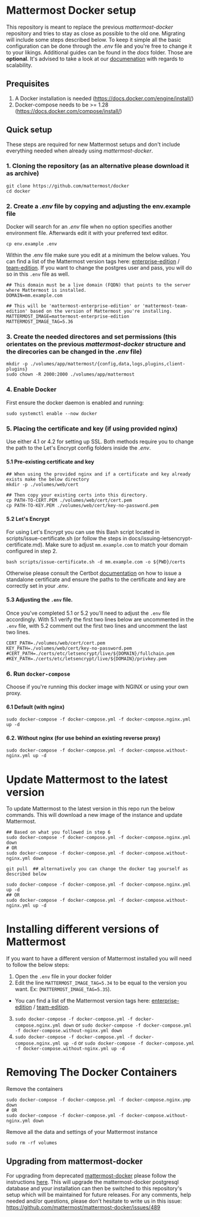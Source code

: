 # Mattermost Docker setup

This repository is meant to replace the previous *mattermost-docker* repository and tries to stay as close as possible
to the old one. Migrating will include some steps described below. To keep it
simple all the basic configuration can be done through the *.env* file and you're free to change it to your likings.
Additional guides can be found in the *docs* folder. Those are **optional**.
It's advised to take a look at our [documenation](https://docs.mattermost.com/deployment/scaling.html) with regards to
scalability.

## Prequisites
1. A Docker installation is needed (https://docs.docker.com/engine/install/)
2. Docker-compose needs to be >= 1.28 (https://docs.docker.com/compose/install/)

## Quick setup
These steps are required for new Mattermost setups and don't include everything needed when already using
*mattermost-docker*.

### 1. Cloning the repository (as an alternative please download it as archive)
```
git clone https://github.com/mattermost/docker
cd docker
```

### 2. Create a *.env* file by copying and adjusting the env.example file
Docker will search for an *.env* file when no option specifies another environment file. Afterwards edit it with your preferred text editor.
```
cp env.example .env
```

Within the .env file make sure you edit at a minimum the below values. You can find a list of the Mattermost version tags here: [enterprise-edition](https://hub.docker.com/r/mattermost/mattermost-enterprise-edition/tags?page=1&ordering=last_updated) / [team-edition](https://hub.docker.com/r/mattermost/mattermost-team-edition/tags?page=1&ordering=last_updated). If you want to change the postgres user and pass, you will do so in this `.env` file as well.

```
## This domain must be a live domain (FQDN) that points to the server where Mattermost is installed.
DOMAIN=mm.example.com

## This will be 'mattermost-enterprise-edition' or 'mattermost-team-edition' based on the version of Mattermost you're installing.
MATTERMOST_IMAGE=mattermost-enterprise-edition
MATTERMOST_IMAGE_TAG=5.36
```


### 3. Create the needed directores and set permissions (this orientates on the previous *mattermost-docker* structure and the direcories can be changed in the *.env* file)
```
mkdir -p ./volumes/app/mattermost/{config,data,logs,plugins,client-plugins}
sudo chown -R 2000:2000 ./volumes/app/mattermost
```

### 4. Enable Docker
First ensure the docker daemon is enabled and running:
```
sudo systemctl enable --now docker
```

### 5. Placing the certificate and key (if using provided nginx)
Use either 4.1 or 4.2 for setting up SSL. Both methods require you to change the path to the Let's Encrypt config folders inside the *.env*. 


#### 5.1 Pre-existing certificate and key
```
## When using the provided nginx and if a certificate and key already exists make the below directory
mkdir -p ./volumes/web/cert

## Then copy your existing certs into this directory.
cp PATH-TO-CERT.PEM ./volumes/web/cert/cert.pem
cp PATH-TO-KEY.PEM ./volumes/web/cert/key-no-password.pem
```

#### 5.2 Let's Encrypt
For using Let's Encrypt you can use this Bash script located in scripts/issue-certificate.sh (or follow the steps in docs/issuing-letsencrypt-certificate.md). Make sure to adjust `mm.example.com` to match your domain configured in step 2.
```
bash scripts/issue-certificate.sh -d mm.example.com -o ${PWD}/certs
```
Otherwise please consult the Certbot [documentation](https://certbot.eff.org/instructions) on how to issue a standalone certificate and ensure the paths to the certificate and key are correctly set in your *.env*.

#### 5.3 Adjusting the `.env` file.
Once you've completed 5.1 or 5.2 you'll need to adjust the `.env` file accordingly. With 5.1 verify the first two lines below are uncommented in the `.env` file, with 5.2 comment out the first two lines and uncomment the last two lines.

```
CERT_PATH=./volumes/web/cert/cert.pem
KEY_PATH=./volumes/web/cert/key-no-password.pem
#CERT_PATH=./certs/etc/letsencrypt/live/${DOMAIN}/fullchain.pem
#KEY_PATH=./certs/etc/letsencrypt/live/${DOMAIN}/privkey.pem
```

### 6. Run `docker-compose`
Choose if you're running this docker image with NGINX or using your own proxy.

#### 6.1 Default (with nginx)
```
sudo docker-compose -f docker-compose.yml -f docker-compose.nginx.yml up -d
```

#### 6.2. Without nginx (for use behind an existing reverse proxy)
```
sudo docker-compose -f docker-compose.yml -f docker-compose.without-nginx.yml up -d
```

# Update Mattermost to the latest version
To update Mattermost to the latest version in this repo run the below commands. This will download a new image of the instance and update Mattermost.

```
## Based on what you followed in step 6
sudo docker-compose -f docker-compose.yml -f docker-compose.nginx.yml down
# OR
sudo docker-compose -f docker-compose.yml -f docker-compose.without-nginx.yml down

git pull  ## alternatively you can change the docker tag yourself as described below

sudo docker-compose -f docker-compose.yml -f docker-compose.nginx.yml up -d
## OR
sudo docker-compose -f docker-compose.yml -f docker-compose.without-nginx.yml up -d
```

# Installing different versions of Mattermost
If you want to have a different version of Mattermost installed you will need to follow the below steps:

1. Open the `.env` file in your docker folder
2. Edit the line `MATTERMOST_IMAGE_TAG=5.34` to be equal to the version you want. Ex: (`MATTERMOST_IMAGE_TAG=5.35`).
  - You can find a list of the Mattermost version tags here: [enterprise-edition](https://hub.docker.com/r/mattermost/mattermost-enterprise-edition/tags?page=1&ordering=last_updated) / [team-edition](https://hub.docker.com/r/mattermost/mattermost-team-edition/tags?page=1&ordering=last_updated).
3. `sudo docker-compose -f docker-compose.yml -f docker-compose.nginx.yml down` or `sudo docker-compose -f docker-compose.yml -f docker-compose.without-nginx.yml down`
4. `sudo docker-compose -f docker-compose.yml -f docker-compose.nginx.yml up -d` or `sudo docker-compose -f docker-compose.yml -f docker-compose.without-nginx.yml up -d`

# Removing The Docker Containers
Remove the containers

```
sudo docker-compose -f docker-compose.yml -f docker-compose.nginx.ymp down
# OR
sudo docker-compose -f docker-compose.yml -f docker-compose.without-nginx.yml down
```

Remove all the data and settings of your Mattermost instance
```
sudo rm -rf volumes
```

## Upgrading from mattermost-docker

For upgrading from deprecated [mattermost-docker](https://github.com/mattermost/mattermost-docker) please follow the instructions [here](https://github.com/mattermost/docker/blob/main/scripts/UPGRADE.md). 
This will upgrade the mattermost-docker postgresql database and your installation can then be switched to this repository's setup which will be maintained for future releases. 
For any comments, help needed and/or questions, please don't hesitate to write us in this issue: https://github.com/mattermost/mattermost-docker/issues/489
